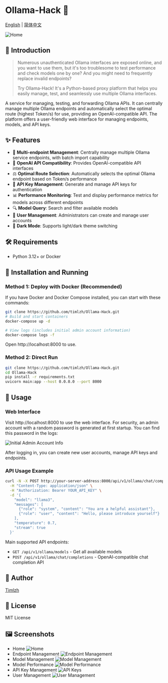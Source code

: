 # Ollama-Hack 🚀

[English](README.EN.md) | [简体中文](README.md)

![Home](./assets/index.png)

## 📖 Introduction

> Numerous unauthenticated Ollama interfaces are exposed online, and you want to use them, but it's too troublesome to test performance and check models one by one? And you might need to frequently replace invalid endpoints?
>
> Try Ollama-Hack! It's a Python-based proxy platform that helps you easily manage, test, and seamlessly use multiple Ollama interfaces.

A service for managing, testing, and forwarding Ollama APIs. It can centrally manage multiple Ollama endpoints and automatically select the optimal route (highest Token/s) for use, providing an OpenAI-compatible API. The platform offers a user-friendly web interface for managing endpoints, models, and API keys.

## ✨ Features

-   🔄 **Multi-endpoint Management**: Centrally manage multiple Ollama service endpoints, with batch import capability
-   🧩 **OpenAI API Compatibility**: Provides OpenAI-compatible API interfaces
-   ⚖️ **Optimal Route Selection**: Automatically selects the optimal Ollama endpoint based on Token/s performance
-   🔑 **API Key Management**: Generate and manage API keys for authentication
-   📊 **Performance Monitoring**: Test and display performance metrics for models across different endpoints
-   🔍 **Model Query**: Search and filter available models
-   🔐 **User Management**: Administrators can create and manage user accounts
-   🌙 **Dark Mode**: Supports light/dark theme switching

## 🛠️ Requirements

-   Python 3.12+ or Docker

## 🚀 Installation and Running

### Method 1: Deploy with Docker (Recommended)

If you have Docker and Docker Compose installed, you can start with these commands:

```bash
git clone https://github.com/timlzh/Ollama-Hack.git
# Build and start containers
docker-compose up -d

# View logs (includes initial admin account information)
docker-compose logs -f
```

Open http://localhost:8000 to use.

### Method 2: Direct Run

```bash
git clone https://github.com/timlzh/Ollama-Hack.git
cd Ollama-Hack
pip install -r requirements.txt
uvicorn main:app --host 0.0.0.0 --port 8000
```

## 📝 Usage

### Web Interface

Visit http://localhost:8000 to use the web interface. For security, an admin account with a random password is generated at first startup. You can find this password in the logs:

![Initial Admin Account Info](./assets/password.png)

After logging in, you can create new user accounts, manage API keys and endpoints.

### API Usage Example

```bash
curl -N -X POST http://your-server-address:8000/api/v1/ollama/chat/completions \
  -H "Content-Type: application/json" \
  -H "Authorization: Bearer YOUR_API_KEY" \
  -d '{
    "model": "llama3",
    "messages": [
      {"role": "system", "content": "You are a helpful assistant"},
      {"role": "user", "content": "Hello, please introduce yourself"}
    ],
    "temperature": 0.7,
    "stream": true
  }'
```

Main supported API endpoints:

-   `GET /api/v1/ollama/models` - Get all available models
-   `POST /api/v1/ollama/chat/completions` - OpenAI-compatible chat completion API

## 👤 Author

[Timlzh](https://github.com/timlzh)

## 📜 License

MIT License

## 🖼️ Screenshots

-   Home
    ![Home](./assets/index.png)
-   Endpoint Management
    ![Endpoint Management](./assets/endpoints.png)
-   Model Management
    ![Model Management](./assets/models.png)
-   Model Performance
    ![Model Performance](./assets/model_performance.png)
-   API Key Management
    ![API Keys](./assets/api-key.png)
-   User Management
    ![User Management](./assets/user.png)
